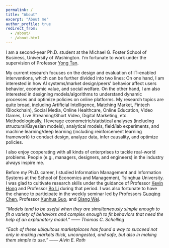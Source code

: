 ```yaml
---
permalink: /
title: "About"
excerpt: "About me"
author_profile: true
redirect_from: 
  - /about/
  - /about.html
---
```


I am a second-year Ph.D. student at the Michael G. Foster School of Business, University of Washington. I'm fortunate to work under the supervision of Professor [Yong Tan](http://faculty.washington.edu/ytan/index.htm).

My current research focuses on the design and evaluation of IT-enabled interventions, which can be further divided into two lines: On one hand, I am interested in how AI systems/market design/peers' behavior affect users behavior, economic value, and social welfare. On the other hand, I am also interested in designing models/algorithms to understand dynamic processes and optimize policies on online platforms. My research topics are quite broad, including Artificial Intelligence, Matching Market, Fintech (Blockchain), Social Media, Online Healthcare, Online Education, Video Games, Live Streaming/Short Video, Digital Marketing, etc. Methodologically, I leverage econometric/statistical analyses (including structural/Bayesian models), analytical models, field/lab experiments, and machine learning/deep learning (including reinforcement learning framework) to conduct design, analyze data, infer causality, and optimize policies.

I also enjoy cooperating with all kinds of enterprises to tackle real-world problems. People (e.g., managers, designers, and engineers) in the industry always inspire me.

Before my Ph.D. career, I studied Information Management and Information Systems at the School of Economics and Management, Tsinghua University. I was glad to cultivate research skills under the guidance of Professor [Kevin Hong](http://kevinhong.me/) and Professor [Bo Li](https://www.sem.tsinghua.edu.cn/en/info/1233/6986.htm) during that period. I was also fortunate to have the chance to participate in the weekly seminar led by Professors [Guoqing Chen](https://www.sem.tsinghua.edu.cn/en/info/1219/7556.htm), Professor [Xunhua Guo](https://www.sem.tsinghua.edu.cn/en/info/1219/6969.htm), and [Qiang Wei](https://www.sem.tsinghua.edu.cn/en/info/1219/7289.htm).


*“Models tend to be useful when they are simultaneously simple enough to fit a variety of behaviors and complex enough to fit behaviors that need the help of an explanatory model.” —— Thomas C. Schelling*

*“Each of these ubiquitous marketplaces has found a way to succeed not only in making markets thick, uncongested, and safe, but also in making them simple to use.” —— Alvin E. Roth*
